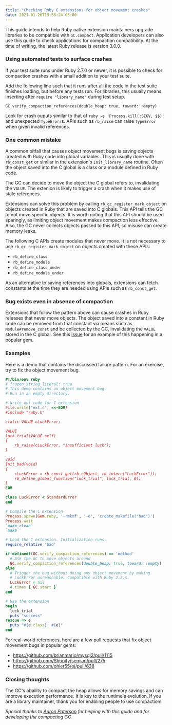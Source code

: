 ```yaml
---
title: "Checking Ruby C extensions for object movement crashes"
date: 2021-01-26T19:58:24-05:00
---
```


This guide intends to help Ruby native extension maintainers upgrade libraries to be compatible with `GC.compact`. Application developers can also use this guide to check applications for compaction compatibility. At the time of writing, the latest Ruby release is version 3.0.0.

### Using automated tests to surface crashes

If your test suite runs under Ruby 2.7.0 or newer, it is possible to check for compaction crashes with a small addition to your test suite.

Add the following line such that it runs after all the code in the test suite finishes loading, but before any tests run. For libraries, this usually means inserting after `require "library_name"` during test setup.

```
GC.verify_compaction_references(double_heap: true, toward: :empty)
```

Look for crash ouputs similar to that of `ruby -e 'Process.kill(:SEGV, $$)'` and unexpected `TypeErorr`s. APIs such as `rb_raise` can raise `TypeError` when given invalid references.

### One common mistake

A common pitfall that causes object movement bugs is saving objects created with Ruby code into global variables. This is usually done with `rb_const_get` or similar in the extension's `Init_library_name` routine. Often the object saved into the C global is a class or a module defined in Ruby code.

The GC can decide to move the object the C global refers to, invalidating the `VALUE`. The extenion is likely to trigger a crash when it makes use of stale references.

Extensions can solve this problem by calling `rb_gc_register_mark_object` on objects created in Ruby that are saved into C globals. This API tells the GC to not move specific objects. It is worth noting that this API should be used sparingly, as limiting object movement makes compaction less effective. Also, the GC never collects objects passed to this API, so misuse can create memory leaks.

The following C APIs create modules that never move. It is not necessary to use `rb_gc_register_mark_object` on objects created with these APIs:
  - `rb_define_class`
  - `rb_define_module`
  - `rb_define_class_under`
  - `rb_define_module_under`

As an alternative to saving references into globals, extensions can fetch constants at the time they are needed using APIs such as `rb_const_get`.

### Bug exists even in absence of compaction

Extensions that follow the pattern above can cause crashes in Ruby releases that never move objects. The object saved into a constant in Ruby code can be removed from that constant via means such as `Module#remove_const` and be collected by the GC, invalidating the `VALUE` stored in the C global. See this [issue](https://github.com/msgpack/msgpack-ruby/issues/133) for an example of this happening in a popular gem.

### Examples

Here is a demo that contains the discussed failure pattern. For an exercise, try to fix the object movement bug.

```ruby
#!/bin/env ruby
# frozen_string_literal: true
# This demo contains an object movement bug.
# Run in an empty directory.

# Write out code for C extension
File.write("ext.c", <<-EOM)
#include "ruby.h"

static VALUE cLuckError;

VALUE
luck_trial(VALUE self)
{
    rb_raise(cLuckError, "insufficient luck");
}

void
Init_bad(void)
{
    cLuckError = rb_const_get(rb_cObject, rb_intern("LuckError"));
    rb_define_global_function("luck_trial", luck_trial, 0);
}
EOM

class LuckError < StandardError
end

# Compile the C extension
Process.spawn(Gem.ruby, '-rmkmf', '-e', 'create_makefile("bad")')
Process.wait
`make clean`
`make`

# Load the C extension. Initialization runs.
require_relative 'bad'

if defined?(GC.verify_compaction_references) == 'method'
  # Ask the GC to move objects around
  GC.verify_compaction_references(double_heap: true, toward: :empty)
else
  # Trigger the bug without doing any object movement by making
  # LuckError unreachable. Compatible with Ruby 2.5.x.
  LuckError = nil
  4.times { GC.start }
end

# Use the extension
begin
  luck_trial
  puts "success"
rescue => e
  puts "#{e.class}: #{e}"
end
```

For real-world references, here are a few pull requests that fix object movement bugs in popular gems:
 - https://github.com/brianmario/mysql2/pull/1115
 - https://github.com/Shopify/semian/pull/275
 - https://github.com/ohler55/oj/pull/638

### Closing thoughts

The GC's abaility to compact the heap allows for memory savings and can improve execution performance. It is key to the runtime's evolution. If you are a library maintainer, thank you for enabling people to use compaction!

*Special thanks to [Aaron Paterson](https://twitter.com/tenderlove/) for helping with this guide and for developing the compacting GC*
